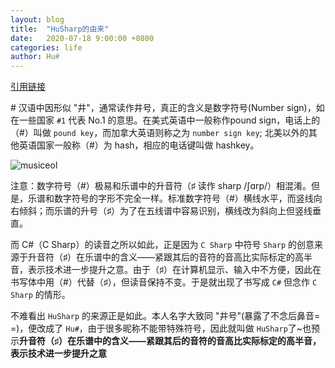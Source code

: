 ```yaml
---
layout: blog
title:  "HuSharp的由来"
date:   2020-07-18 9:00:00 +0800
categories: life
author: Hu#
---
```


[引用链接](https://www.douban.com/note/210460736/)

\# 汉语中因形似 "井"，通常读作井号，真正的含义是数字符号(Number  sign)，如在一些国家 `#1` 代表 No.1 的意思。在美式英语中一般称作pound sign，电话上的（#）叫做 `pound key`，而加拿大英语则称之为 `number sign key`; 北美以外的其他英语国家一般称（#）为 hash，相应的电话键叫做 hashkey。

![musiceol](http://www.musiceol.com/news/html/2016-2/images/20162151237399513.png)

注意：数字符号（#）极易和乐谱中的升音符（♯ 读作 sharp /ʃɑrp/）相混淆。但是，乐谱和数字符号的字形不完全一样。标准数字符号（#）横线水平，而竖线向右倾斜；而乐谱的升号（♯）为了在五线谱中容易识别，横线改为斜向上但竖线垂直。

而 C#（C Sharp）的读音之所以如此，正是因为 `C Sharp` 中符号 `Sharp` 的创意来源于升音符（♯）在乐谱中的含义——紧跟其后的音符的音高比实际标定的高半音，表示技术进一步提升之意。由于（♯）在计算机显示、输入中不方便，因此在书写体中用（#）代替（♯），但读音保持不变。于是就出现了书写成 `C#` 但念作 `C Sharp` 的情形。

不难看出 `HuSharp` 的来源正是如此。本人名字大致同 "井号"(暴露了不念后鼻音= =)，便改成了 `Hu#`，由于很多昵称不能带特殊符号，因此就叫做 `HuSharp`了~也预示**升音符（♯）在乐谱中的含义——紧跟其后的音符的音高比实际标定的高半音，表示技术进一步提升之意**
